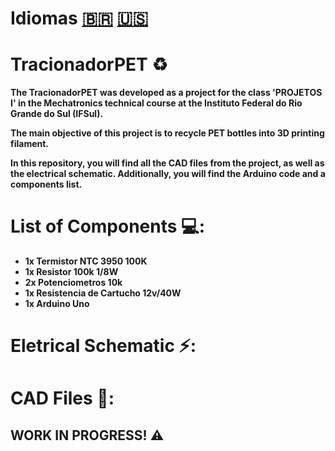 # Idiomas [🇧🇷](https://github.com/ThaylorLT/TracionadorPET/blob/main/README.md) [🇺🇸](https://github.com/ThaylorLT/TracionadorPET/blob/main/README.en.md)

# TracionadorPET ♻️

<p><b>The TracionadorPET was developed as a project for the class 'PROJETOS I' in the Mechatronics technical course at the Instituto Federal do Rio Grande do Sul (IFSul).</b></p>
<p><b>The main objective of this project is to recycle PET bottles into 3D printing filament.</b></p>
<p><b>In this repository, you will find all the CAD files from the project, as well as the electrical schematic. Additionally, you will find the Arduino code and a components list.</b></p>


# List of Components 💻:
- **1x Termistor NTC 3950 100K**
- **1x Resistor 100k 1/8W**
- **2x Potenciometros 10k**
- **1x Resistencia de Cartucho 12v/40W**
- **1x Arduino Uno**

# Eletrical Schematic ⚡:

# CAD Files 🔨:
 
## WORK IN PROGRESS! ⚠️

